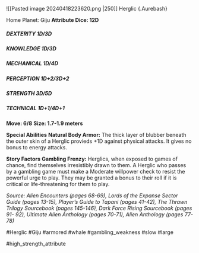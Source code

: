 ![[Pasted image 20240418223620.png |250]]
Herglic {.Aurebash}

Home Planet: Giju
**Attribute Dice: 12D**
##### DEXTERITY 1D/3D
##### KNOWLEDGE 1D/3D
##### MECHANICAL 1D/4D
##### PERCEPTION 1D+2/3D+2
##### STRENGTH 3D/5D
##### TECHNICAL 1D+1/4D+1
**Move: 6/8**
**Size: 1.7-1.9 meters**

**Special Abilities**
**Natural Body Armor:** The thick layer of blubber beneath the outer skin of a Herglic provieds +1D against physical attacks. It gives no bonus to energy attacks.

**Story Factors**
**Gambling Frenzy:** Herglics, when exposed to games of chance, find themselves irresistibly drawn to them. A Herglic who passes by a gambling game must make a Moderate willpower check to resist the powerful urge to play. They may be granted a bonus to their roll if it is critical or life-threatening for them to play. 

*Source: Alien Encounters (pages 68-69), Lords of the Expanse Sector Guide (pages 13-15), Player’s Guide to Tapani (pages 41-42), The Thrawn Trilogy Sourcebook (pages 145-146), Dark Force Rising Sourcebook (pages 91- 92), Ultimate Alien Anthology (pages 70-71), Alien Anthology (pages 77-78)*

#Herglic #Giju #armored  #whale #gambling_weakness #slow #large 

#high_strength_attribute 